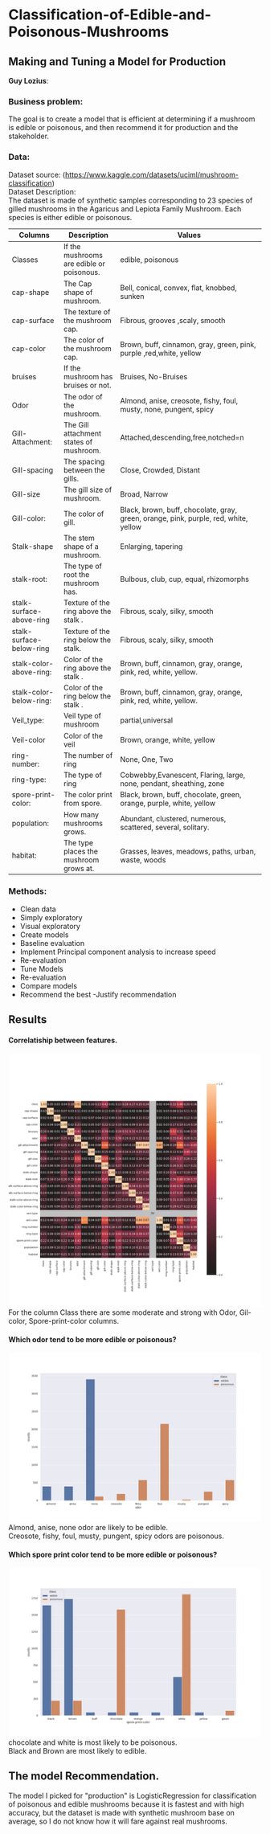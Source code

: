# Classification-of-Edible-and-Poisonous-Mushrooms 
## Making and Tuning a Model for Production
**Guy Lozius**:

### Business problem:
The goal is to create a model that is efficient at determining if a mushroom is edible or poisonous, and then recommend it for production and the stakeholder. <br/>
### Data:
Dataset source: (https://www.kaggle.com/datasets/uciml/mushroom-classification)<br/>
Dataset Description:<br/>
The dataset is made of synthetic samples corresponding to 23 species of gilled mushrooms in the Agaricus and Lepiota Family Mushroom. Each species is either edible or poisonous.<br/>

| Columns                  | Description                               | Values                                                                               |
|--------------------------|-------------------------------------------|--------------------------------------------------------------------------------------|
| Classes                  | If the mushrooms are edible or poisonous. |  edible, poisonous                                                                   |
| cap-shape                | The Cap shape of mushroom.                | Bell, conical, convex, flat, knobbed, sunken                                         |
| cap-surface              | The texture of the mushroom cap.          | Fibrous, grooves ,scaly, smooth                                                      |
| cap-color                | The color of the mushroom cap.            | Brown, buff, cinnamon, gray, green, pink, purple ,red,white, yellow                  |
| bruises                  | If the mushroom has bruises or not.       | Bruises, No-Bruises                                                                  |
| Odor                     | The odor of the mushroom.                 | Almond, anise, creosote, fishy,  foul, musty,  none, pungent, spicy                  |
| Gill-Attachment:         | The Gill attachment states of mushroom.   | Attached,descending,free,notched=n                                                   |
| Gill-spacing             | The spacing between the gills.            | Close, Crowded, Distant                                                              |
| Gill-size                | The gill size of mushroom.                | Broad, Narrow                                                                        |
| Gill-color:              | The color of gill.                        | Black, brown, buff, chocolate, gray, green, orange, pink, purple, red, white, yellow |
| Stalk-shape              | The stem shape of a mushroom.             | Enlarging, tapering                                                                  |
| stalk-root:              | The type of root the mushroom has.        | Bulbous, club, cup, equal, rhizomorphs                                               |
| stalk-surface-above-ring | Texture of the ring above the stalk .     | Fibrous, scaly, silky, smooth                                                        |
| stalk-surface-below-ring | Texture of the ring below the stalk.      | Fibrous, scaly, silky, smooth                                                        |
| stalk-color-above-ring:  | Color of the ring above the stalk .       | Brown, buff, cinnamon, gray, orange, pink, red, white, yellow.                       |
| stalk-color-below-ring:  | Color of the ring below the stalk .       | Brown, buff, cinnamon, gray, orange, pink, red, white, yellow.                       |
| Veil_type:               | Veil type of mushroom                     | partial,universal                                                                    |
| Veil-color               | Color of the veil                         | Brown, orange, white, yellow                                                         |
| ring-number:             | The number of ring                        | None, One, Two                                                                       |
| ring-type:               | The type of ring                          | Cobwebby,Evanescent, Flaring, large, none, pendant, sheathing, zone                  |
| spore-print-color:       | The color print from spore.               | Black, brown, buff, chocolate, green, orange, purple, white, yellow                  |
| population:              | How many mushrooms grows.                 | Abundant, clustered, numerous, scattered, several, solitary.                         |
| habitat:                 | The type places the mushroom grows at.    | Grasses, leaves, meadows, paths, urban, waste, woods                                 |
### Methods:
- Clean data
- Simply exploratory  
- Visual exploratory 
- Create models
- Baseline evaluation 
- Implement Principal component analysis  to increase speed 
- Re-evaluation   
- Tune Models
- Re-evaluation  
- Compare models
- Recommend the best 
-Justify recommendation 
## Results
#### Correlatiship between features.
![class_odor](corr1.png)
For the column Class there are some moderate and strong with Odor, Gil-color, Spore-print-color columns.
#### Which odor tend to be more edible or poisonous?
![class_odor](class_odor.png)
Almond, anise, none odor are likely to be edible.<br/>
Creosote, fishy, foul, musty, pungent, spicy odors are poisonous.
#### Which spore print color tend to be more edible or poisonous?
![class_odor](spore-print-color.png)
chocolate and white is most likely to be poisonous.<br/>
Black and Brown are most likely to edible.
## The model Recommendation.
The model I picked for "production" is  LogisticRegression for classification of poisonous and edible mushrooms because it is fastest and with high accuracy, but the dataset is made with synthetic mushroom base on average, so I do not know how it will fare against real mushrooms.
